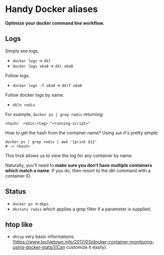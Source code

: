 # Handy Docker aliases
**Optimize your docker command line workflow.**

## Logs
Simply see logs.
- `docker logs` -> `dkl`
- `docker logs x6a8` -> `dkl x6a8`

Follow logs.
- `docker logs -f x6a8` -> `dklf x6a8`

Follow docker logs by name.
- `dkln redis`

For example, `docker ps | grep redis` returning:
```
<hash>  redis:<tag> "<running-script>"
```

How to get the hash from the container name? Using `awk` it's pretty simple.

```
docker ps | grep redis | awk '{print $1}'
# -> <hash>
```

This trick allows us to view the log for any container by name.

Naturally, you'll need to **make sure you don't have multiple containers which match a name**.
If you do, then resort to the dkl command with a container ID.

## Status
- `docker ps` -> `dkps`.
- `dkstats redis` which applies a grep filter if a parameter is supplied.

## htop like
- `dktop` very basic informations. [https://www.techietown.info/2017/03/docker-container-monitoring-using-docker-stats/](Can customize it easily).
